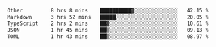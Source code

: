 <!--START_SECTION:waka-->

```txt
Other         8 hrs 8 mins    ██████████▓░░░░░░░░░░░░░░   42.15 %
Markdown      3 hrs 52 mins   █████░░░░░░░░░░░░░░░░░░░░   20.05 %
TypeScript    2 hrs 2 mins    ██▓░░░░░░░░░░░░░░░░░░░░░░   10.61 %
JSON          1 hr 45 mins    ██▒░░░░░░░░░░░░░░░░░░░░░░   09.13 %
TOML          1 hr 43 mins    ██▒░░░░░░░░░░░░░░░░░░░░░░   08.97 %
```

<!--END_SECTION:waka-->